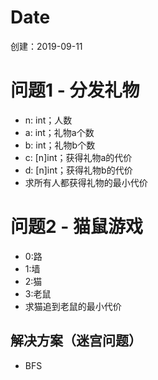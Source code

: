 # Date
创建：2019-09-11

# 问题1 - 分发礼物
- n: int；人数
- a: int；礼物a个数
- b: int；礼物b个数
- c: [n]int；获得礼物a的代价
- d: [n]int；获得礼物b的代价
- 求所有人都获得礼物的最小代价

# 问题2 - 猫鼠游戏
- 0:路
- 1:墙
- 2:猫
- 3:老鼠
- 求猫追到老鼠的最小代价

## 解决方案（迷宫问题）
- BFS
